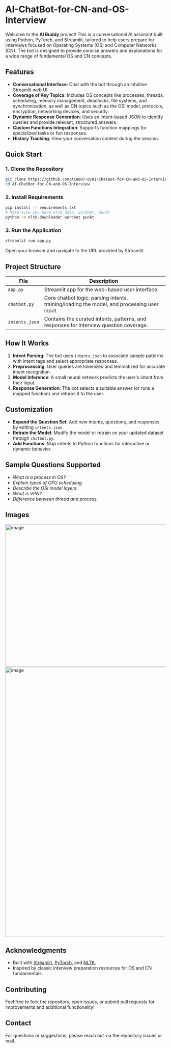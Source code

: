 # AI-ChatBot-for-CN-and-OS-Interview

Welcome to the **AI Buddy** project! This is a conversational AI assistant built using Python, PyTorch, and Streamlit, tailored to help users prepare for interviews focused on Operating Systems (OS) and Computer Networks (CN). The bot is designed to provide concise answers and explanations for a wide range of fundamental OS and CN concepts.

## Features

- **Conversational Interface**: Chat with the bot through an intuitive Streamlit web UI.
- **Coverage of Key Topics**: Includes OS concepts like processes, threads, scheduling, memory management, deadlocks, file systems, and synchronization, as well as CN topics such as the OSI model, protocols, encryption, networking devices, and security.
- **Dynamic Response Generation**: Uses an intent-based JSON to identify queries and provide relevant, structured answers.
- **Custom Functions Integration**: Supports function mappings for specialized tasks or fun responses.
- **History Tracking**: View your conversation context during the session.

## Quick Start

### 1. **Clone the Repository**
```bash
git clone https://github.com/Ace007-0/AI-ChatBot-for-CN-and-OS-Interview.git
cd AI-ChatBot-for-CN-and-OS-Interview
```

### 2. **Install Requirements**
```bash
pip install -r requirements.txt
# Make sure you have nltk data: wordnet, punkt
python -m nltk.downloader wordnet punkt
```

### 3. **Run the Application**
```bash
streamlit run app.py
```
Open your browser and navigate to the URL provided by Streamlit.

## Project Structure

| File          | Description                                              |
|---------------|---------------------------------------------------------|
| `app.py`      | Streamlit app for the web-based user interface.         |
| `chatbot.py`  | Core chatbot logic: parsing intents, training/loading the model, and processing user input. |
| `intents.json`| Contains the curated intents, patterns, and responses for interview question coverage.  |

## How It Works

1. **Intent Parsing**: The bot uses `intents.json` to associate sample patterns with intent tags and select appropriate responses.
2. **Preprocessing**: User queries are tokenized and lemmatized for accurate intent recognition.
3. **Model Inference**: A small neural network predicts the user's intent from their input.
4. **Response Generation**: The bot selects a suitable answer (or runs a mapped function) and returns it to the user.

## Customization

- **Expand the Question Set**: Add new intents, questions, and responses by editing `intents.json`.
- **Retrain the Model**: Modify the model or retrain on your updated dataset through `chatbot.py`.
- **Add Functions**: Map intents to Python functions for interactive or dynamic behavior.

## Sample Questions Supported

- *What is a process in OS?*
- *Explain types of CPU scheduling.*
- *Describe the OSI model layers.*
- *What is VPN?*
- *Difference between thread and process.*

## Images
<img width="778" height="448" alt="image" src="https://github.com/user-attachments/assets/62ae485d-dff5-4bea-9701-c1e7b3762197" />
<img width="1757" height="848" alt="image" src="https://github.com/user-attachments/assets/64df636d-2f9e-4570-b15b-24575bea0ba0" />





## Acknowledgments

- Built with [Streamlit](https://streamlit.io), [PyTorch](https://pytorch.org), and [NLTK](https://www.nltk.org).
- Inspired by classic interview preparation resources for OS and CN fundamentals.


## Contributing

Feel free to fork the repository, open issues, or submit pull requests for improvements and additional functionality!

## Contact

For questions or suggestions, please reach out via the repository issues or mail.
